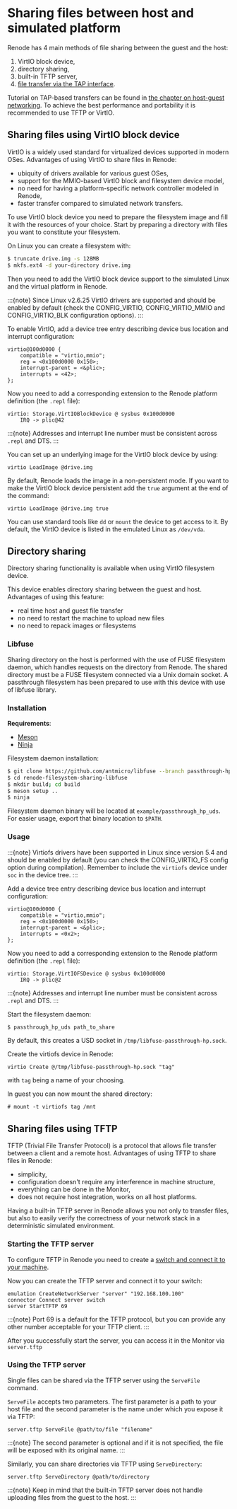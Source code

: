 # Sharing files between host and simulated platform

Renode has 4 main methods of file sharing between the guest and the host:

1.  VirtIO block device,
2.  directory sharing,
3.  built-in TFTP server,
4.  [file transfer via the TAP interface](../networking/host-network.md).

Tutorial on TAP-based transfers can be found in [the chapter on host-guest networking](../networking/host-network.md).
To achieve the best performance and portability it is recommended to use TFTP or VirtIO.

## Sharing files using VirtIO block device

VirtIO is a widely used standard for virtualized devices supported in modern OSes.
Advantages of using VirtIO to share files in Renode:

- ubiquity of drivers available for various guest OSes,
- support for the MMIO-based VirtIO block and filesystem device model,
- no need for having a platform-specific network controller modeled in Renode,
- faster transfer compared to simulated network transfers.

To use VirtIO block device you need to prepare the filesystem image and fill it with the resources of your choice.
Start by preparing a directory with files you want to constitute your filesystem.

On Linux you can create a filesystem with:

```sh
$ truncate drive.img -s 128MB
$ mkfs.ext4 -d your-directory drive.img
```

Then you need to add the VirtIO block device support to the simulated Linux and the virtual platform in Renode.

:::{note}
Since Linux v2.6.25 VirtIO drivers are supported and should be enabled by default (check the CONFIG_VIRTIO, CONFIG_VIRTIO_MMIO and CONFIG_VIRTIO_BLK configuration options).
:::

To enable VirtIO, add a device tree entry describing device bus location and interrupt configuration:

```dts
virtio@100d0000 {
    compatible = "virtio,mmio";
    reg = <0x100d0000 0x150>;
    interrupt-parent = <&plic>;
    interrupts = <42>;
};
```

Now you need to add a corresponding extension to the Renode platform definition (the `.repl` file):

```none
virtio: Storage.VirtIOBlockDevice @ sysbus 0x100d0000
    IRQ -> plic@42
```

:::{note}
Addresses and interrupt line number must be consistent across `.repl` and DTS.
:::

You can set up an underlying image for the VirtIO block device by using:

```none
virtio LoadImage @drive.img
```

By default, Renode loads the image in a non-persistent mode. If you want to make the VirtIO block device persistent add the `true` argument at the end of the command:

```none
virtio LoadImage @drive.img true
```

You can use standard tools like `dd` or `mount` the device to get access to it.
By default, the VirtIO device is listed in the emulated Linux as `/dev/vda`.

## Directory sharing

Directory sharing functionality is available when using VirtIO filesystem device.

This device enables directory sharing between the guest and host.
Advantages of using this feature:

- real time host and guest file transfer
- no need to restart the machine to upload new files
- no need to repack images or filesystems

### Libfuse

Sharing directory on the host is performed with the use of FUSE filesystem daemon, which handles requests on the directory from Renode.
The shared directory must be a FUSE filesystem connected via a Unix domain socket.
A passthrough filesystem has been prepared to use with this device with use of libfuse library.

### Installation

**Requirements**:

- [Meson](http://mesonbuild.com/)
- [Ninja](https://ninja-build.org/)

Filesystem daemon installation:

```sh
$ git clone https://github.com/antmicro/libfuse --branch passthrough-hp-uds
$ cd renode-filesystem-sharing-libfuse
$ mkdir build; cd build
$ meson setup ..
$ ninja
```

Filesystem daemon binary will be located at `example/passthrough_hp_uds`.
For easier usage, export that binary location to `$PATH`.

### Usage

:::{note}
Virtiofs drivers have been supported in Linux since version 5.4 and should be enabled by default (you can check the CONFIG_VIRTIO_FS config option during compilation).
Remember to include the `virtiofs` device under `soc` in the device tree.
:::

Add a device tree entry describing device bus location and interrupt configuration:

```dts
virtio@100d0000 {
    compatible = "virtio,mmio";
    reg = <0x100d0000 0x150>;
    interrupt-parent = <&plic>;
    interrupts = <0x2>;
};
```

Now you need to add a corresponding extension to the Renode platform definition (the `.repl` file):

```none
virtio: Storage.VirtIOFSDevice @ sysbus 0x100d0000
    IRQ -> plic@2
```

:::{note}
Addresses and interrupt line number must be consistent across `.repl` and DTS.
:::

Start the filesystem daemon:

```sh
$ passthrough_hp_uds path_to_share
```

By default, this creates a USD socket in `/tmp/libfuse-passthrough-hp.sock`.

Create the virtiofs device in Renode:

```none
virtio Create @/tmp/libfuse-passthrough-hp.sock "tag"
```

with `tag` being a name of your choosing.

In guest you can now mount the shared directory:

```none
# mount -t virtiofs tag /mnt
```

## Sharing files using TFTP

TFTP (Trivial File Transfer Protocol) is a protocol that allows file transfer between a client and a remote host. Advantages of using TFTP to share files in Renode:

- simplicity,
- configuration doesn't require any interference in machine structure,
- everything can be done in the Monitor,
- does not require host integration, works on all host platforms.

Having a built-in TFTP server in Renode allows you not only to transfer files, but also to easily verify the correctness of your network stack in a deterministic simulated environment.

### Starting the TFTP server

To configure TFTP in Renode you need to create a [switch and connect it to your machine](../networking/wired.md).

Now you can create the TFTP server and connect it to your switch:

```none
emulation CreateNetworkServer "server" "192.168.100.100"
connector Connect server switch
server StartTFTP 69
```

:::{note}
Port 69 is a default for the TFTP protocol, but you can provide any other number acceptable for your TFTP client.
:::

After you successfully start the server, you can access it in the Monitor via `server.tftp`

### Using the TFTP server

Single files can be shared via the TFTP server using the `ServeFile` command.

`ServeFile` accepts two parameters.
The first parameter is a path to your host file and the second parameter is the name under which you expose it via TFTP:

```none
server.tftp ServeFile @path/to/file "filename"
```

:::{note}
The second parameter is optional and if it is not specified, the file will be exposed with its original name.
:::

Similarly, you can share directories via TFTP using `ServeDirectory`:

```none
server.tftp ServeDirectory @path/to/directory
```

:::{note}
Keep in mind that the built-in TFTP server does not handle uploading files from the guest to the host.
:::
